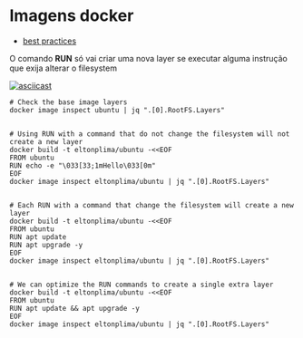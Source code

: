 # Imagens docker

* [best practices](https://docs.docker.com/develop/develop-images/dockerfile_best-practices/)

O comando **RUN** só vai criar uma nova layer se executar alguma instrução que exija alterar o filesystem

[![asciicast](https://asciinema.org/a/F3OPtIj4YltuyiXofxEWjEP3W.svg)](https://asciinema.org/a/F3OPtIj4YltuyiXofxEWjEP3W)

```shell
# Check the base image layers
docker image inspect ubuntu | jq ".[0].RootFS.Layers"


# Using RUN with a command that do not change the filesystem will not create a new layer
docker build -t eltonplima/ubuntu -<<EOF
FROM ubuntu
RUN echo -e "\033[33;1mHello\033[0m"
EOF
docker image inspect eltonplima/ubuntu | jq ".[0].RootFS.Layers"


# Each RUN with a command that change the filesystem will create a new layer
docker build -t eltonplima/ubuntu -<<EOF
FROM ubuntu
RUN apt update
RUN apt upgrade -y
EOF
docker image inspect eltonplima/ubuntu | jq ".[0].RootFS.Layers"


# We can optimize the RUN commands to create a single extra layer
docker build -t eltonplima/ubuntu -<<EOF
FROM ubuntu
RUN apt update && apt upgrade -y
EOF
docker image inspect eltonplima/ubuntu | jq ".[0].RootFS.Layers"
```
